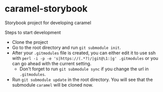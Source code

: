 # caramel-storybook
Storybook project for developing caramel

Steps to start development

* Clone the project
* Go to the root directory and run `git submodule init`.
* After your `.gitmodules` file is created, you can either edit it to use ssh with `perl -i -p -e 's|https://(.*?)/|git@\1:|g' .gitmodules` or you can go ahead with the current setting.
  * Don't forget to run `git submodule sync` if you change the url in `.gitmodules`.
* Run `git submodule update` in the root directory. You will see that the submodule `caramel` will be cloned now.

